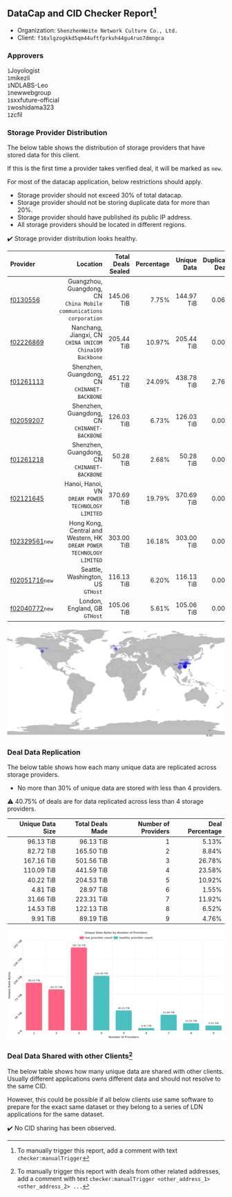 ## DataCap and CID Checker Report[^1]
 - Organization: `ShenzhenWeite Network Culture Co., Ltd.`
 - Client: `f16xlgzogkkd5qm44uftfprkvh44gu4ruo7dmngca`
### Approvers
`1`Joyologist<br/>`1`mikezli<br/>`1`NDLABS-Leo<br/>`1`newwebgroup<br/>`1`sxxfuture-official<br/>`1`woshidama323<br/>`1`zcfil

### Storage Provider Distribution
The below table shows the distribution of storage providers that have stored data for this client.

If this is the first time a provider takes verified deal, it will be marked as `new`.

For most of the datacap application, below restrictions should apply.
 - Storage provider should not exceed 30% of total datacap.
 - Storage provider should not be storing duplicate data for more than 20%.
 - Storage provider should have published its public IP address.
 - All storage providers should be located in different regions.

✔️ Storage provider distribution looks healthy.

| Provider                                                    |                                                                Location | Total Deals Sealed | Percentage | Unique Data | Duplicate Deals |
| :---------------------------------------------------------- | ----------------------------------------------------------------------: | -----------------: | ---------: | ----------: | --------------: |
| [f0130556](https://filfox.info/en/address/f0130556)         |  Guangzhou, Guangdong, CN<br/>`China Mobile communications corporation` |         145.06 TiB |      7.75% |  144.97 TiB |           0.06% |
| [f02226869](https://filfox.info/en/address/f02226869)       |              Nanchang, Jiangxi, CN<br/>`CHINA UNICOM China169 Backbone` |         205.44 TiB |     10.97% |  205.44 TiB |           0.00% |
| [f01261113](https://filfox.info/en/address/f01261113)       |                         Shenzhen, Guangdong, CN<br/>`CHINANET-BACKBONE` |         451.22 TiB |     24.09% |  438.78 TiB |           2.76% |
| [f02059207](https://filfox.info/en/address/f02059207)       |                         Shenzhen, Guangdong, CN<br/>`CHINANET-BACKBONE` |         126.03 TiB |      6.73% |  126.03 TiB |           0.00% |
| [f01261218](https://filfox.info/en/address/f01261218)       |                         Shenzhen, Guangdong, CN<br/>`CHINANET-BACKBONE` |          50.28 TiB |      2.68% |   50.28 TiB |           0.00% |
| [f02121645](https://filfox.info/en/address/f02121645)       |                   Hanoi, Hanoi, VN<br/>`DREAM POWER TECHNOLOGY LIMITED` |         370.69 TiB |     19.79% |  370.69 TiB |           0.00% |
| [f02329561](https://filfox.info/en/address/f02329561)`new`  | Hong Kong, Central and Western, HK<br/>`DREAM POWER TECHNOLOGY LIMITED` |         303.00 TiB |     16.18% |  303.00 TiB |           0.00% |
| [f02051716](https://filfox.info/en/address/f02051716)`new`  |                                    Seattle, Washington, US<br/>`GTHost` |         116.13 TiB |      6.20% |  116.13 TiB |           0.00% |
| [f02040772](https://filfox.info/en/address/f02040772)`new`  |                                        London, England, GB<br/>`GTHost` |         105.06 TiB |      5.61% |  105.06 TiB |           0.00% |

<img src="https://raw.githubusercontent.com/data-preservation-programs/filplus-checker-assets/main/filecoin-project/filecoin-plus-large-datasets/issues/1436/1693820175726.png"/>

### Deal Data Replication
The below table shows how each many unique data are replicated across storage providers.

- No more than 30% of unique data are stored with less than 4 providers.

⚠️ 40.75% of deals are for data replicated across less than 4 storage providers.

| Unique Data Size | Total Deals Made | Number of Providers | Deal Percentage |
| ---------------: | ---------------: | ------------------: | --------------: |
|        96.13 TiB |        96.13 TiB |                   1 |           5.13% |
|        82.72 TiB |       165.50 TiB |                   2 |           8.84% |
|       167.16 TiB |       501.56 TiB |                   3 |          26.78% |
|       110.09 TiB |       441.59 TiB |                   4 |          23.58% |
|        40.22 TiB |       204.53 TiB |                   5 |          10.92% |
|         4.81 TiB |        28.97 TiB |                   6 |           1.55% |
|        31.66 TiB |       223.31 TiB |                   7 |          11.92% |
|        14.53 TiB |       122.13 TiB |                   8 |           6.52% |
|         9.91 TiB |        89.19 TiB |                   9 |           4.76% |

<img src="https://raw.githubusercontent.com/data-preservation-programs/filplus-checker-assets/main/filecoin-project/filecoin-plus-large-datasets/issues/1436/1693820176756.png"/>

### Deal Data Shared with other Clients[^3]
The below table shows how many unique data are shared with other clients.
Usually different applications owns different data and should not resolve to the same CID.

However, this could be possible if all below clients use same software to prepare for the exact same dataset or they belong to a series of LDN applications for the same dataset.

✔️ No CID sharing has been observed.

[^1]: To manually trigger this report, add a comment with text `checker:manualTrigger`

[^2]: Deals from those addresses are combined into this report as they are specified with `checker:manualTrigger`

[^3]: To manually trigger this report with deals from other related addresses, add a comment with text `checker:manualTrigger <other_address_1> <other_address_2> ...`
